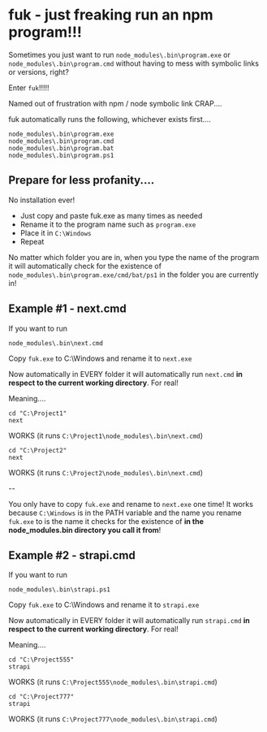 ﻿# fuk - just freaking run an npm program!!!

Sometimes you just want to run `node_modules\.bin\program.exe` or `node_modules\.bin\program.cmd` without having to mess with symbolic links or versions, right?

Enter `fuk`!!!!!

Named out of frustration with npm / node symbolic link CRAP....

fuk automatically runs the following, whichever exists first....

    node_modules\.bin\program.exe
    node_modules\.bin\program.cmd
    node_modules\.bin\program.bat
    node_modules\.bin\program.ps1

## Prepare for less profanity....

No installation ever!

 - Just copy and paste fuk.exe as many times as needed
- Rename it to the program name such as `program.exe`
 - Place it in `C:\Windows`
 - Repeat

No matter which folder you are in, when you type the name of the program it will automatically check for the existence of `node_modules\.bin\program.exe/cmd/bat/ps1` in the folder you are currently in!

## Example #1 - next.cmd

If you want to run

    node_modules\.bin\next.cmd

Copy `fuk.exe` to C:\Windows and rename it to `next.exe`

Now automatically in EVERY folder it will automatically run `next.cmd` **in respect to the current working directory**. For real!

Meaning....

    cd "C:\Project1"
    next

WORKS
(it runs `C:\Project1\node_modules\.bin\next.cmd`)


    cd "C:\Project2"
    next

WORKS
(it runs `C:\Project2\node_modules\.bin\next.cmd`)

--

You only have to copy `fuk.exe` and rename to `next.exe` one time! It works because `C:\Windows` is in the PATH variable and the name you rename `fuk.exe` to is the name it checks for the existence of **in the node_modules\.bin directory you call it from**!

## Example #2 - strapi.cmd

If you want to run

    node_modules\.bin\strapi.ps1

Copy `fuk.exe` to C:\Windows and rename it to `strapi.exe`

Now automatically in EVERY folder it will automatically run `strapi.cmd` **in respect to the current working directory**. For real!

Meaning....

    cd "C:\Project555"
    strapi

WORKS
(it runs `C:\Project555\node_modules\.bin\strapi.cmd`)


    cd "C:\Project777"
    strapi

WORKS
(it runs `C:\Project777\node_modules\.bin\strapi.cmd`)